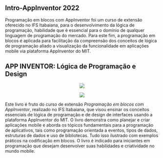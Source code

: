 ## Intro-AppInventor 2022

Programação em blocos com AppInventor foi um curso de extensão oferecido no IFS Itabaiana, para o desenvolvimento da lógica de programação, habilidade que é essencial para o domínio de qualquer linguagem de programação do mercado. Para este fim, a programação em blocos é aplicada para facilitação da compreensão dos conceitos de lógica de programação aliado a visualização da funcionalidade em aplicações mobile via plataforma AppInventor do MIT.


## APP INVENTOR: Lógica de Programação e Design
<p align="center">
  <a href="https://doi.org/10.5281/zenodo.8023421">
    <img src="https://zenodo.org/badge/DOI/10.5281/zenodo.8023421.svg"/>
  </a>
</p>

<p align="center">
    <img src="https://github.com/TheGB0077/Intro-AppInventor-2022/assets/39922116/e940b99b-a8e8-405f-bd4d-12a5575c2f5e"/>
</p>


Este livro é fruto do curso de extensão <i>Programação em blocos com AppInventor</i>, realizado no IFS Itabaiana, que visou ensinar os conceitos essenciais de lógica de programação e de design de interfaces usando a plataforma AppInventor do MIT. O livro demonstra como planejar e criar aplicações mobile e aborda os tópicos fundamentais para a programação de aplicativos, tais como programação orientada a eventos, tipos de dados, estruturas de dados e uso de bibliotecas. Tudo isso ilustrado com exemplos práticos na codificação em blocos. O livro é indicado para iniciantes em programação que desejam desenvolver suas habilidades e criatividade no mundo mobile.
